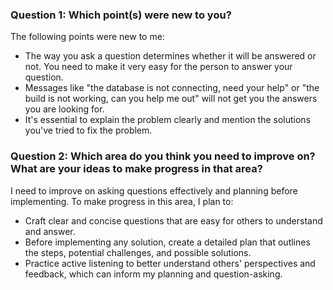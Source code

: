 ### **Question 1:** Which point(s) were new to you?

The following points were new to me:
- The way you ask a question determines whether it will be answered or not. You need to make it very easy for the person to answer your question.
- Messages like "the database is not connecting, need your help" or "the build is not working, can you help me out" will not get you the answers you are looking for.
- It's essential to explain the problem clearly and mention the solutions you've tried to fix the problem.

### **Question 2:** Which area do you think you need to improve on? What are your ideas to make progress in that area?

I need to improve on asking questions effectively and planning before implementing. To make progress in this area, I plan to:

- Craft clear and concise questions that are easy for others to understand and answer.
- Before implementing any solution, create a detailed plan that outlines the steps, potential challenges, and possible solutions.
- Practice active listening to better understand others' perspectives and feedback, which can inform my planning and question-asking.

